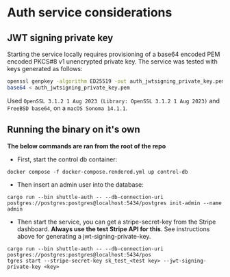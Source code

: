 # Auth service considerations

## JWT signing private key

Starting the service locally requires provisioning of a base64 encoded PEM encoded PKCS#8 v1 unencrypted private key.
The service was tested with keys generated as follows:

```bash
openssl genpkey -algorithm ED25519 -out auth_jwtsigning_private_key.pem
base64 < auth_jwtsigning_private_key.pem
```

Used `OpenSSL 3.1.2 1 Aug 2023 (Library: OpenSSL 3.1.2 1 Aug 2023)` and `FreeBSD base64`, on a `macOS Sonoma 14.1.1`.

## Running the binary on it's own

**The below commands are ran from the root of the repo**

- First, start the control db container:

```
docker compose -f docker-compose.rendered.yml up control-db
```

- Then insert an admin user into the database:

```
cargo run --bin shuttle-auth -- --db-connection-uri postgres://postgres:postgres@localhost:5434/postgres init-admin --name admin
```

- Then start the service, you can get a stripe-secret-key from the Stripe dashboard. **Always use the test Stripe API for this**. See instructions above for generating a jwt-signing-private-key.

```
cargo run --bin shuttle-auth -- --db-connection-uri postgres://postgres:postgres@localhost:5434/pos
tgres start --stripe-secret-key sk_test_<test key> --jwt-signing-private-key <key>
```
